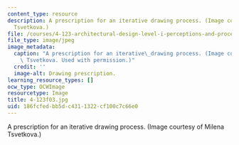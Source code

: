 ```yaml
---
content_type: resource
description: A prescription for an iterative drawing process. (Image courtesy of Milena
  Tsvetkova.)
file: /courses/4-123-architectural-design-level-i-perceptions-and-processes-fall-2003/186fcfedbb5dc4311322cf100c7c66e0_4-123f03.jpg
file_type: image/jpeg
image_metadata:
  caption: "A prescription for an iterative\_drawing process. (Image courtesy of Milena\
    \ Tsvetkova. Used with permission.)"
  credit: ''
  image-alt: Drawing prescription.
learning_resource_types: []
ocw_type: OCWImage
resourcetype: Image
title: 4-123f03.jpg
uid: 186fcfed-bb5d-c431-1322-cf100c7c66e0
---
```

A prescription for an iterative drawing process. (Image courtesy of Milena Tsvetkova.)


